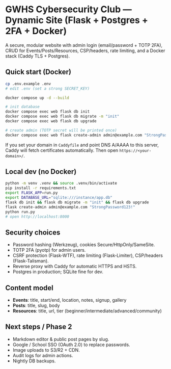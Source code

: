 # GWHS Cybersecurity Club — Dynamic Site (Flask + Postgres + 2FA + Docker)

A secure, modular website with admin login (email/password + TOTP 2FA), CRUD for Events/Posts/Resources, CSP/headers, rate limiting, and a Docker stack (Caddy TLS + Postgres).

## Quick start (Docker)

```bash
cp .env.example .env
# edit .env (set a strong SECRET_KEY)

docker compose up -d --build

# init database
docker compose exec web flask db init
docker compose exec web flask db migrate -m "init"
docker compose exec web flask db upgrade

# create admin (TOTP secret will be printed once)
docker compose exec web flask create-admin admin@example.com "StrongPassword123!"
```
If you set your domain in `Caddyfile` and point DNS A/AAAA to this server, Caddy will fetch certificates automatically. Then open `https://<your-domain>/`.

## Local dev (no Docker)

```bash
python -m venv .venv && source .venv/bin/activate
pip install -r requirements.txt
export FLASK_APP=run.py
export DATABASE_URL="sqlite:///instance/app.db"
flask db init && flask db migrate -m "init" && flask db upgrade
flask create-admin admin@example.com "StrongPassword123!"
python run.py
# open http://localhost:8000
```

## Security choices

- Password hashing (Werkzeug), cookies Secure/HttpOnly/SameSite.
- TOTP 2FA (pyotp) for admin users.
- CSRF protection (Flask‑WTF), rate limiting (Flask‑Limiter), CSP/headers (Flask‑Talisman).
- Reverse proxy with Caddy for automatic HTTPS and HSTS.
- Postgres in production; SQLite fine for dev.

## Content model

- **Events**: title, start/end, location, notes, signup, gallery
- **Posts**: title, slug, body
- **Resources**: title, url, tier (beginner/intermediate/advanced/community)

## Next steps / Phase 2

- Markdown editor & public post pages by slug.
- Google / School SSO (OAuth 2.0) to replace passwords.
- Image uploads to S3/R2 + CDN.
- Audit logs for admin actions.
- Nightly DB backups.
